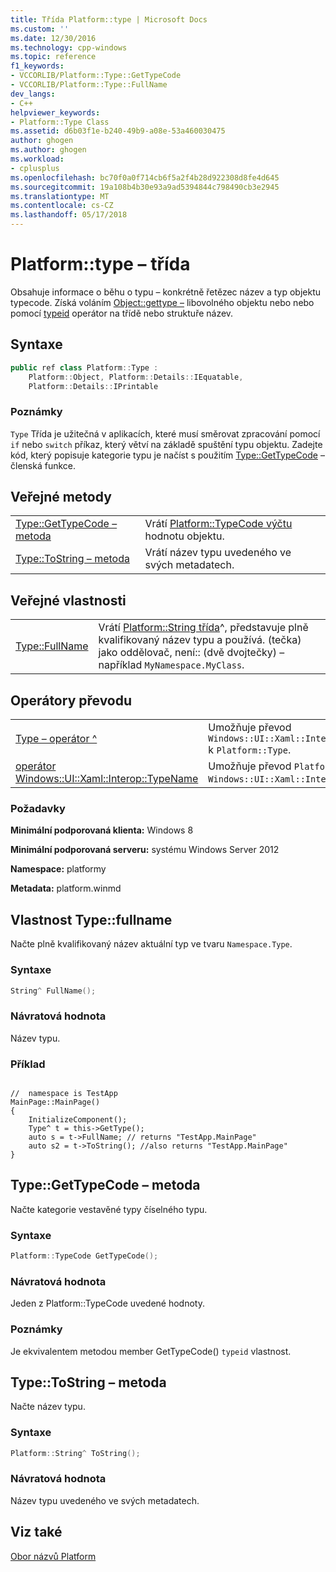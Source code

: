 ```yaml
---
title: Třída Platform::type | Microsoft Docs
ms.custom: ''
ms.date: 12/30/2016
ms.technology: cpp-windows
ms.topic: reference
f1_keywords:
- VCCORLIB/Platform::Type::GetTypeCode
- VCCORLIB/Platform::Type::FullName
dev_langs:
- C++
helpviewer_keywords:
- Platform::Type Class
ms.assetid: d6b03f1e-b240-49b9-a08e-53a460030475
author: ghogen
ms.author: ghogen
ms.workload:
- cplusplus
ms.openlocfilehash: bc70f0a0f714cb6f5a2f4b28d922308d8fe4d645
ms.sourcegitcommit: 19a108b4b30e93a9ad5394844c798490cb3e2945
ms.translationtype: MT
ms.contentlocale: cs-CZ
ms.lasthandoff: 05/17/2018
---
```

# <a name="platformtype-class"></a>Platform::type – třída
Obsahuje informace o běhu o typu – konkrétně řetězec název a typ objektu typecode. Získá voláním [Object::gettype –](../cppcx/platform-object-class.md#gettype) libovolného objektu nebo nebo pomocí [typeid](../windows/typeid-cpp-component-extensions.md) operátor na třídě nebo struktuře název.  
  
## <a name="syntax"></a>Syntaxe  
  
```cpp  
public ref class Platform::Type :      
    Platform::Object, Platform::Details::IEquatable,
    Platform::Details::IPrintable  
```  
  
### <a name="remarks"></a>Poznámky  
 `Type` Třída je užitečná v aplikacích, které musí směrovat zpracování pomocí `if` nebo `switch` příkaz, který větví na základě spuštění typu objektu. Zadejte kód, který popisuje kategorie typu je načíst s použitím [Type::GetTypeCode](#gettypecode) – členská funkce.  
  
## <a name="public-methods"></a>Veřejné metody  
  
|||  
|-|-|  
|[Type::GetTypeCode – metoda](#gettypecode)|Vrátí [Platform::TypeCode výčtu](../cppcx/platform-typecode-enumeration.md) hodnotu objektu.| 
|[Type::ToString – metoda](#tostring)|Vrátí název typu uvedeného ve svých metadatech.| 

 
## <a name="public-properties"></a>Veřejné vlastnosti  
  
|||  
|-|-|  
|[Type::FullName](#fullname)|Vrátí [Platform::String třída](../cppcx/platform-string-class.md)^, představuje plně kvalifikovaný název typu a používá. (tečka) jako oddělovač, není:: (dvě dvojtečky) – například `MyNamespace.MyClass`.|  
  
## <a name="conversion-operators"></a>Operátory převodu  
  
|||  
|-|-|  
|[Type – operátor ^](../cppcx/operator-type-hat.md)|Umožňuje převod `Windows::UI::Xaml::Interop::TypeName` k `Platform::Type`.|  
|[operátor Windows::UI::Xaml::Interop::TypeName](../cppcx/operator-windows-ui-xaml-interop-typename.md)|Umožňuje převod `Platform::Type` k `Windows::UI::Xaml::Interop::TypeName`.|  
  
### <a name="requirements"></a>Požadavky  
 **Minimální podporovaná klienta:** Windows 8  
  
 **Minimální podporovaná serveru:** systému Windows Server 2012  
  
 **Namespace:** platformy  
  
 **Metadata:** platform.winmd  

 
## <a name="fullname"></a> Vlastnost Type::fullname
Načte plně kvalifikovaný název aktuální typ ve tvaru `Namespace.Type`.  
  
### <a name="syntax"></a>Syntaxe  
  
```cpp  
String^ FullName();  
```  
  
### <a name="return-value"></a>Návratová hodnota  
 Název typu.  
### <a name="example"></a>Příklad  
  
```  
  
//  namespace is TestApp  
MainPage::MainPage()  
{  
    InitializeComponent();  
    Type^ t = this->GetType();  
    auto s = t->FullName; // returns "TestApp.MainPage"  
    auto s2 = t->ToString(); //also returns "TestApp.MainPage"  
}  
```  
  


## <a name="gettypecode"></a> Type::GetTypeCode – metoda
Načte kategorie vestavěné typy číselného typu.  
  
### <a name="syntax"></a>Syntaxe  
  
```cpp  
Platform::TypeCode GetTypeCode();  
```  
  
### <a name="return-value"></a>Návratová hodnota  
 Jeden z Platform::TypeCode uvedené hodnoty.  
  
### <a name="remarks"></a>Poznámky  
 Je ekvivalentem metodou member GetTypeCode() `typeid` vlastnost.

## <a name="tostring"></a> Type::ToString – metoda
Načte název typu.  
  
### <a name="syntax"></a>Syntaxe  
  
```cpp  
Platform::String^ ToString();  
```  
  
### <a name="return-value"></a>Návratová hodnota  
 Název typu uvedeného ve svých metadatech.    
  
## <a name="see-also"></a>Viz také  
 [Obor názvů Platform](../cppcx/platform-namespace-c-cx.md)